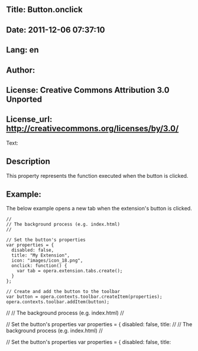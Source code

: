 Title: Button.onclick
----
Date: 2011-12-06 07:37:10
----
Lang: en
----
Author: 
----
License: Creative Commons Attribution 3.0 Unported
----
License_url: http://creativecommons.org/licenses/by/3.0/
----
Text:

<h2>Description</h2>

<p>This property represents the function executed when the button is clicked.</p>

<h2>Example:</h2>

<p>The below example opens a new tab when the extension&#39;s button is clicked.</p>

<pre><code>//
// The background process (e.g. index.html)
//

// Set the button&#39;s properties
var properties = {
  disabled: false,
  title: &quot;My Extension&quot;,
  icon: &quot;images/icon_18.png&quot;,
  onclick: function() {
    var tab = opera.extension.tabs.create();
  }
};	

// Create and add the button to the toolbar
var button = opera.contexts.toolbar.createItem(properties);
opera.contexts.toolbar.addItem(button);</code></pre>

//
// The background process (e.g. index.html)
//

// Set the button&#39;s properties
var properties = {
  disabled: false,
  title: //
// The background process (e.g. index.html)
//

// Set the button&#39;s properties
var properties = {
  disabled: false,
  title: 
